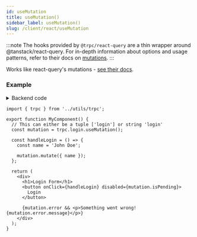 ```yaml
---
id: useMutation
title: useMutation()
sidebar_label: useMutation()
slug: /client/react/useMutation
---
```


:::note
The hooks provided by `@trpc/react-query` are a thin wrapper around @tanstack/react-query. For in-depth information about options and usage patterns, refer to their docs on [mutations](https://tanstack.com/query/v5/docs/framework/react/guides/mutations).
:::

Works like react-query's mutations - [see their docs](https://tanstack.com/query/v5/docs/framework/react/guides/mutations).

### Example

<details>
<summary>Backend code</summary>

```tsx title='server/routers/_app.ts'
import { initTRPC } from '@trpc/server';
import { z } from 'zod';

export const t = initTRPC.create();

export const appRouter = t.router({
  // Create procedure at path 'login'
  // The syntax is identical to creating queries
  login: t.procedure
    // using zod schema to validate and infer input values
    .input(
      z.object({
        name: z.string(),
      }),
    )
    .mutation((opts) => {
      // Here some login stuff would happen
      return {
        user: {
          name: opts.input.name,
          role: 'ADMIN',
        },
      };
    }),
});
```

</details>

```tsx
import { trpc } from '../utils/trpc';

export function MyComponent() {
  // This can either be a tuple ['login'] or string 'login'
  const mutation = trpc.login.useMutation();

  const handleLogin = () => {
    const name = 'John Doe';

    mutation.mutate({ name });
  };

  return (
    <div>
      <h1>Login Form</h1>
      <button onClick={handleLogin} disabled={mutation.isPending}>
        Login
      </button>

      {mutation.error && <p>Something went wrong! {mutation.error.message}</p>}
    </div>
  );
}
```

